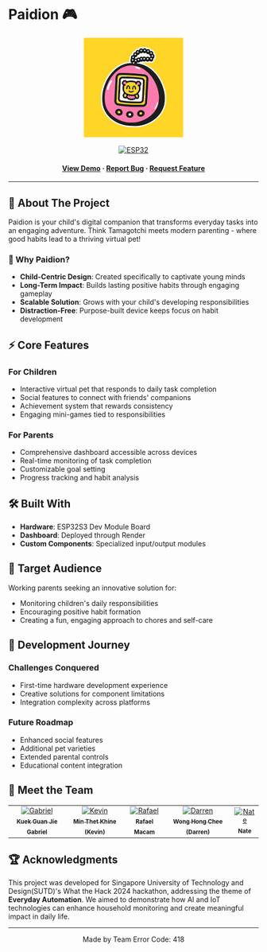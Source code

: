 # Paidion 🎮

<div align="center">
  <img src="https://github.com/GabrielxKuek/WTH2024/blob/main/assets/paidion-icon.jpg" alt="Paidion Icon" width="200">

[![ESP32](https://img.shields.io/badge/ESP32-S3-blue.svg)](https://www.espressif.com/)

  <h4>
    <a href="#demo">View Demo</a>
    ·
    <a href="https://github.com/GabrielxKuek/WTH2024/issues">Report Bug</a>
    ·
    <a href="https://github.com/GabrielxKuek/WTH2024/issues">Request Feature</a>
  </h4>
</div>

---

## 📱 About The Project

Paidion is your child's digital companion that transforms everyday tasks into an engaging adventure. Think Tamagotchi meets modern parenting - where good habits lead to a thriving virtual pet!

### 🌟 Why Paidion?

- **Child-Centric Design**: Created specifically to captivate young minds
- **Long-Term Impact**: Builds lasting positive habits through engaging gameplay
- **Scalable Solution**: Grows with your child's developing responsibilities
- **Distraction-Free**: Purpose-built device keeps focus on habit development

## ⚡ Core Features

### For Children
- Interactive virtual pet that responds to daily task completion
- Social features to connect with friends' companions
- Achievement system that rewards consistency
- Engaging mini-games tied to responsibilities

### For Parents
- Comprehensive dashboard accessible across devices
- Real-time monitoring of task completion
- Customizable goal setting
- Progress tracking and habit analysis

## 🛠️ Built With

- **Hardware**: ESP32S3 Dev Module Board
- **Dashboard**: Deployed through Render
- **Custom Components**: Specialized input/output modules

## 🎯 Target Audience

Working parents seeking an innovative solution for:
- Monitoring children's daily responsibilities
- Encouraging positive habit formation
- Creating a fun, engaging approach to chores and self-care

## 🌱 Development Journey

### Challenges Conquered
- First-time hardware development experience
- Creative solutions for component limitations
- Integration complexity across platforms

### Future Roadmap
- Enhanced social features
- Additional pet varieties
- Extended parental controls
- Educational content integration

## 👥 Meet the Team

<table>
  <tr>
    <td align="center">
      <a href="https://github.com/GabrielxKuek">
        <img src="https://avatars.githubusercontent.com/GabrielxKuek" width="100px;" alt="Gabriel"/><br />
        <sub><b>Kuek Guan Jie Gabriel</b></sub>
      </a>
    </td>
    <td align="center">
      <a href="https://github.com/ProjektKevin">
        <img src="https://avatars.githubusercontent.com/ProjektKevin" width="100px;" alt="Kevin"/><br />
        <sub><b>Min Thet Khine (Kevin)</b></sub>
      </a>
    </td>
    <td align="center">
      <a href="https://github.com/xR4F4ELx">
        <img src="https://avatars.githubusercontent.com/xR4F4ELx" width="100px;" alt="Rafael"/><br />
        <sub><b>Rafael Macam</b></sub>
      </a>
    </td>
    <td align="center">
      <a href="https://github.com/Dar3valo">
        <img src="https://avatars.githubusercontent.com/Dar3valo" width="100px;" alt="Darren"/><br />
        <sub><b>Wong Hong Chee (Darren)</b></sub>
      </a>
    </td>
    <td align="center">
      <a href="https://github.com/0Nate">
        <img src="https://avatars.githubusercontent.com/0Nate" width="100px;" alt="Nate"/><br />
        <sub><b>Nate</b></sub>
      </a>
    </td>
  </tr>
</table>

## 🏆 Acknowledgments

This project was developed for Singapore University of Technology and Design(SUTD)'s What the Hack 2024 hackathon, addressing the theme of **Everyday Automation**. We aimed to demonstrate how AI and IoT technologies can enhance household monitoring and create meaningful impact in daily life.

---

<div align="center">
  Made by Team Error Code: 418
</div>
